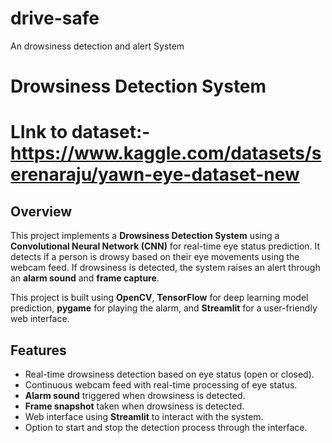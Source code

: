 # drive-safe
 An drowsiness detection and alert System
# Drowsiness Detection System
# LInk to dataset:- https://www.kaggle.com/datasets/serenaraju/yawn-eye-dataset-new
## Overview
This project implements a **Drowsiness Detection System** using a **Convolutional Neural Network (CNN)** for real-time eye status prediction. It detects if a person is drowsy based on their eye movements using the webcam feed. If drowsiness is detected, the system raises an alert through an **alarm sound** and **frame capture**.

This project is built using **OpenCV**, **TensorFlow** for deep learning model prediction, **pygame** for playing the alarm, and **Streamlit** for a user-friendly web interface.

## Features
- Real-time drowsiness detection based on eye status (open or closed).
- Continuous webcam feed with real-time processing of eye status.
- **Alarm sound** triggered when drowsiness is detected.
- **Frame snapshot** taken when drowsiness is detected.
- Web interface using **Streamlit** to interact with the system.
- Option to start and stop the detection process through the interface.

